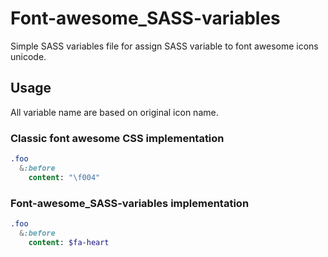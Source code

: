 # Font-awesome_SASS-variables
Simple SASS variables file for assign SASS variable to font awesome icons unicode.


## Usage

All variable name are based on original icon name.

### Classic font awesome CSS implementation
```sass
.foo
  &:before
    content: "\f004"
```
### Font-awesome_SASS-variables implementation
```sass
.foo
  &:before
    content: $fa-heart
```
